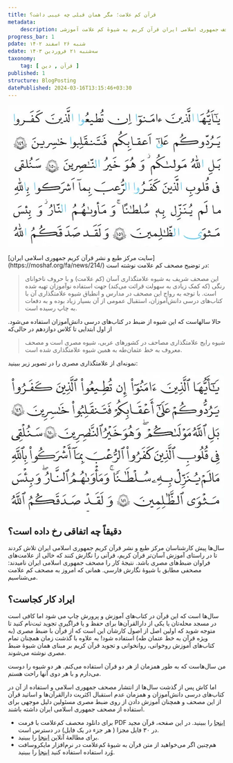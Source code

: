 ```yaml
---
title: قرآن کم علامت؛ مگر همان قبلی چه عیبی داشت؟
metadata: 
    description: نقد و بررسی مصحف جمهوری اسلامی ایران قرآن کریم به شیوهٔ کم علامت آموزشی
progress_bar: 1
pdate: شنبه ۲۶ اسفند ۱۴۰۲
edate: سه‌شنبه ۲۱ فروردین ۱۴۰۳
taxonomy:
    tag: [ قرآن , دین ]
published: 1
structure: BlogPosting
datePublished: 2024-03-16T13:15:46+03:30
---
```

![ یک صفحه از قرآن کریم به شیوه کم علامت ](1898.webp?classes=center&loading=lazy)
<div class="align-center">
</div>
[سایت مرکز طبع و نشر قرآن کریم جمهوری اسلامی ایران](https://moshaf.org/fa/news/214/)
 در توضیح مصحف کم علامت نوشته است:

> این مصحف شریف به شیوه علامتگذاری آسان (کم علامت) و با حروف ناخوانای رنگی (که کمک زیادی به سهولت قرائت می‌کند) جهت استفاده نوآموزان تهیه شده است. با توجه به رواج این مصحف در مدارس و انطباق شیوه علامتگذاری آن با کتاب‌های درسی دانش‌آموزان، استقبال عمومی از آن بسیار زیاد بوده و به دفعات به چاپ رسیده است. 

حالا سالهاست که این شیوه از ضبط در کتاب‌های درسی دانش‌آموزان استفاده می‌شود. از اول ابتدایی تا کلاس دوازدهم در حالی‌که

> شیوه رایج علامتگذاری مصاحف در کشورهای عربی، شیوه مصری است و مصحف معروف به خط عثمان‌طه به همین شیوه علامتگذاری شده است. 

نمونه‌ای از علامتگذاری مصری را در تصویر زیر ببینید:

![ یک صفحه از قرآن کریم به شیوه مصری](3248.webp?classes=center&loading=lazy)

## دقیقاً چه اتفاقی رخ داده است؟

سال‌ها پیش کارشناسان مرکز طبع و نشر قرآن کریم جمهوری اسلامی ایران تلاش کردند تا در راستای آموزش آسان‌تر قرآن کریم، قرآنی را نگارش کنند که خالی از علامت‌های فراوان ضبط‌های مصری باشد. نتیجهٔ کار را مصحف جمهوری اسلامی ایران نامیدند: مصحفی مطابق با شیوهٔ نگارش فارسی. همانی که امروز به مصحف کم علامت می‌شناسیم.

## ایراد کار کجاست؟

سال‌ها است که این قرآن در کتاب‌های آموزش و پرورش چاپ می شود اما کافی است در مسجد محله‌تان یا یکی از دارالقرآن‌ها برای حفظ و یا فراگیری تجوید ثبت‌نام کنید تا متوجه شوید که اولین اصل از اصول کارشان این است که از قرآن با ضبط مصری (به ویژه قرآن به خط عتمان طه) استفاده شود! به علاوه با گذشت زمان همچنان تمام کتاب‌های آموزش روخوانی، روانخوانی و تجوید قرآن کریم بر مبنای همان شیوهٔ ضبط مصری نوشته می‌شوند.

من سال‌هاست که به طور همزمان از هر دو قرآن استفاده می‌کنم. هر دو شیوه را دوست می‌دارم و با هر دوی آنها راحت هستم.

اما کاش پس از گذشت سال‌ها از انتشار مصحف جمهوری اسلامی و استفاده از آن در کتاب‌های درسی دانش‌آموزان و همزمان عدم استقبال اکثریت دارالقرآن‌ها و اساتید قرآن از این مصحف و همچنان آموزش دادن از روی ضبط مصری مسئولین دلیل موجهی برای استفاده از مصحف جمهوری اسلامی ایران داشته باشند. 

- برای دانلود محصف کم‌علامت با فرمت PDF
[اینجا](https://moshaf.org/fa/news/214/)
را ببینید. در این صفحه، قرآن مجید در ۳۰ فایل مجزا ( هر جزء در یک فایل) در دسترس است.
- برای مطالعهٔ آنلاین 
[اینجا](https://moshaf.org/fa/showbook/214/%D9%85%D8%B5%D8%AD%D9%81-%D8%AC%D9%85%D9%87%D9%88%D8%B1%DB%8C-%D8%A7%D8%B3%D9%84%D8%A7%D9%85%DB%8C-%D8%A7%DB%8C%D8%B1%D8%A7%D9%86-%D8%A8%D9%87-%D8%B4%DB%8C%D9%88%D9%87-%DA%A9%D9%85-%D8%B9%D9%84%D8%A7%D9%85%D8%AA--%D8%A2%D9%85%D9%88%D8%B2%D8%B4%DB%8C-/)
را ببینید.
- هم‌چنین اگر می‌خواهید از متن قرآن به شیوهٔ کم‌علامت در نرم‌افزار مایکروسافت وُرد استفاده استفاده کنید
[اینجا](https://moshaf.org/news/204/)
را ببینید.
